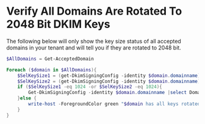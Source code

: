 # Verify All Domains Are Rotated To 2048 Bit DKIM Keys

The following below will only show the key size status of all accepted domains in your tenant and will tell you if they are rotated to 2048 bit.

```powershell
$AllDomains = Get-AcceptedDomain

Foreach ($domain in $AllDomains){
    $SelKeySize1 = (get-DkimSigningConfig -identity $domain.domainname).Selector1KeySize
    $SelKeySize2 = (get-DkimSigningConfig -identity $domain.domainname).Selector2KeySize
    if ($SelKeySize1 -eq 1024 -or $SelKeySize2 -eq 1024){
        Get-DkimSigningConfig -identity $domain.domainname |select Domain, Selector1KeySize, Selector2KeySize
    }else {
        write-host -ForegroundColor green "$domain has all keys rotated to 2048 bit!"
    }
}
```
